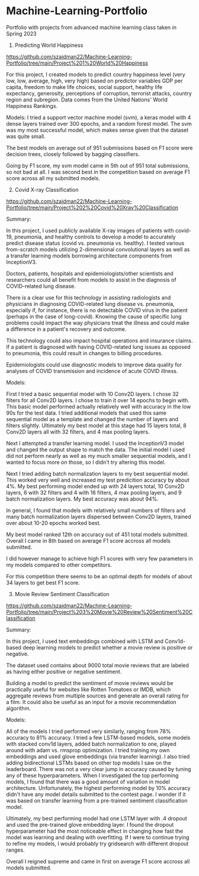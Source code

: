 # Machine-Learning-Portfolio
Portfolio with projects from advanced machine learning class taken in Spring 2023

1. Predicting World Happiness

https://github.com/szaidman22/Machine-Learning-Portfolio/tree/main/Project%201%20World%20Happiness

For this project, I created models to predict country happiness level (very low, low, average, high, very high) based on predictor variables GDP per capita, freedom to make life choices, social support, healthy life expectancy, generosity, perceptions of corruption, terrorist attacks, country region and subregion. Data comes from the United Nations' World Happiness Rankings.

Models:
I tried a support vector machine model (svm), a keras model with 4 dense layers trained over 300 epochs, and a random forest model. The svm was my most successful model, which makes sense given that the dataset was quite small.

The best models on average out of 951 submissions based on F1 score were decision trees, closely followed by bagging classifiers.

Going by F1 score, my svm model came in 5th out of 951 total submissions, so not bad at all. I was second best in the competition based on average F1 score across all my submitted models.

2. Covid X-ray Classification

https://github.com/szaidman22/Machine-Learning-Portfolio/tree/main/Project%202%20Covid%20Xray%20Classification

Summary:

In this project, I used publicly available X-ray images of patients with covid-19, pneumonia, and healthy controls to develop a model to accurately predict disease status (covid vs. pneumonia vs. healthy). I tested various from-scratch models utilizing 2-dimensional convolutional layers as well as a transfer learning models borrowing architecture components from InceptionV3.

Doctors, patients, hospitals and epidemiologists/other scientists and researchers could all benefit from models to assist in the diagnosis of COVID-related lung disease.

There is a clear use for this technology in assisting radiologists and physicians in diagnosing COVID-related lung disease vs. pneumonia, especially if, for instance, there is no detectable COVID virus in the patient (perhaps in the case of long-covid). Knowing the cause of specific lung problems could impact the way physicians treat the illness and could make a difference in a patient's recovery and outcome.

This technology could also impact hospital operations and insurance claims. If a patient is diagnosed with having COVID-related lung issues as opposed to pneumonia, this could result in changes to billing procedures.

Epidemiologists could use diagnostic models to improve data quality for analyses of COVID transmission and incidence of acute COVID illness.

Models:

First I tried a basic sequential model with 10 Conv2D layers. I chose 32 filters for all Conv2D layers. I chose to train it over 14 epochs to begin with. This basic model performed actually relatively well with accuracy in the low 90s for the test data. I tried additional models that used this same sequential model as a template and changed the number of layers and filters slightly. Ultimately my best model at this stage had 15 layers total, 8 Conv2D layers all with 32 filters, and 4 max pooling layers.

Next I attempted a transfer learning model. I used the InceptionV3 model and changed the output shape to match the data. The initial model I used did not perform nearly as well as my much smaller sequential models, and I wanted to focus more on those, so I didn't try altering this model.

Next I tried adding batch normalization layers to my best sequential model. This worked very well and increased my test predicition accuracy by about 4%. My best performing model ended up with 24 layers total, 10 Conv2D layers, 6 with 32 filters and 4 with 16 filters, 4 max pooling layers, and 9 batch normalization layers. My best accuracy was about 94%.

In general, I found that models with relatively small numbers of filters and many batch normalization layers dispersed between Conv2D layers, trained over about 10-20 epochs worked best.

My best model ranked 12th on accuracy out of 451 total models submitted. Overall I came in 8th based on average F1 score accross all models submitted.

I did however manage to achieve high F1 scores with very few parameters in my models compared to other competitors.

For this competition there seems to be an optimal depth for models of about 34 layers to get best F1 score.

3. Movie Review Sentiment Classification

https://github.com/szaidman22/Machine-Learning-Portfolio/tree/main/Project%203%20Movie%20Review%20Sentiment%20Classification

Summary:

In this project, I used text embeddings combined with LSTM and Conv1d-based deep learning models to predict whether a movie review is positive or negative.

The dataset used contains about 9000 total movie reviews that are labeled as having either positive or negative sentiment.

Building a model to predict the sentiment of movie reviews would be practically useful for websites like Rotten Tomatoes or IMDB, which aggregate reviews from multiple sources and generate an overall rating for a film. It could also be useful as an input for a movie recommendation algorithm.

Models:

All of the models I tried performed very similarly, ranging from 78% accuracy to 81% accuracy. I tried a few LSTM-based models, some models with stacked conv1d layers, added batch normalization to one, played around with adam vs. rmsprop optimization. I tried training my own embeddings and used glove embeddings (via transfer learning). I also tried adding bidirectional LSTMs based on other top models I saw on the leaderboard. There was not a very clear jump in accuracy caused by tuning any of these hyperparameters. When I investigated the top performing models, I found that there was a good amount of variation in model architecture. Unfortunately, the highest performing model by 10% accuracy didn't have any model details submitted to the contest page. I wonder if it was based on transfer learning from a pre-trained sentiment classification model.

Ultimately, my best performing model had one LSTM layer with .4 dropout and used the pre-trained glove embedding layer. I found the dropout hyperparameter had the most noticeable effect in changing how fast the model was learning and dealing with overfitting. If I were to continue trying to refine my models, I would probably try gridsearch with different dropout ranges.

Overall I reigned supreme and came in first on average F1 score accross all models submitted.
